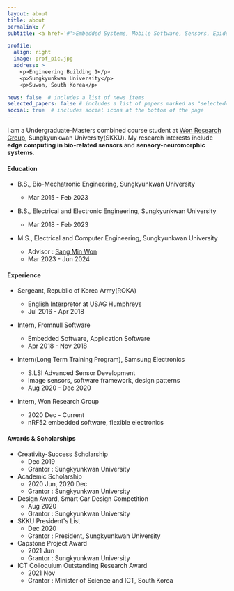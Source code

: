 ```yaml
---
layout: about
title: about
permalink: /
subtitle: <a href='#'>Embedded Systems, Mobile Software, Sensors, Epidermal Electronics</a>

profile:
  align: right
  image: prof_pic.jpg
  address: >
    <p>Engineering Building 1</p>
    <p>Sungkyunkwan University</p>
    <p>Suwon, South Korea</p>

news: false  # includes a list of news items
selected_papers: false # includes a list of papers marked as "selected={true}"
social: true  # includes social icons at the bottom of the page
---
```


I am a Undergraduate-Masters combined course student at [Won Research Group](https://www.skkuwongroup.online/), Sungkyunkwan University(SKKU). My research interests include **edge computing in bio-related sensors** and **sensory-neuromorphic systems**. 

#### Education 
* B.S., Bio-Mechatronic Engineering, Sungkyunkwan University
  * Mar 2015 - Feb 2023 

* B.S., Electrical and Electronic Engineering, Sungkyunkwan University 
  * Mar 2018 - Feb 2023 

* M.S., Electrical and Computer Engineering, Sungkyunkwan University
  * Advisor : [Sang Min Won](https://scholar.google.co.kr/citations?user=YZPo--YAAAAJ&hl=en)
  * Mar 2023  - Jun 2024

#### Experience
* Sergeant, Republic of Korea Army(ROKA)
  * English Interpretor at USAG Humphreys
  * Jul 2016 - Apr 2018 

* Intern, Fromnull Software
  * Embedded Software, Application Software
  * Apr 2018 - Nov 2018 

* Intern(Long Term Training Program), Samsung Electronics 
  * S.LSI Advanced Sensor Development 
  * Image sensors, software framework, design patterns
  * Aug 2020 - Dec 2020

* Intern, Won Research Group 
  * 2020 Dec - Current
  * nRF52 embedded software, flexible electronics 
   

#### Awards & Scholarships
* Creativity-Success Scholarship 
  * Dec 2019 
  * Grantor : Sungkyunkwan University
* Academic Scholarship 
  * 2020 Jun, 2020 Dec
  * Grantor : Sungkyunkwan University
* Design Award, Smart Car Design Competition 
  * Aug 2020
  * Grantor : Sungkyunkwan University <br/>
*  SKKU President's List 
    * Dec 2020
    * Grantor : President, Sungkyunkwan University 
* Capstone Project Award 
  * 2021 Jun
  * Grantor : Sungkyunkwan University
* ICT Colloquium Outstanding Research Award
  * 2021 Nov
  * Grantor : Minister of Science and ICT, South Korea 

